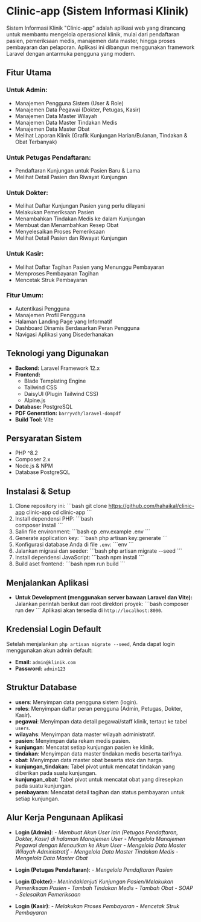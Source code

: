 # Clinic-app (Sistem Informasi Klinik)

Sistem Informasi Klinik "Clinic-app" adalah aplikasi web yang dirancang untuk membantu mengelola operasional klinik, mulai dari pendaftaran pasien, pemeriksaan medis, manajemen data master, hingga proses pembayaran dan pelaporan. Aplikasi ini dibangun menggunakan framework Laravel dengan antarmuka pengguna yang modern.

## Fitur Utama

### Untuk Admin:
- Manajemen Pengguna Sistem (User & Role)
- Manajemen Data Pegawai (Dokter, Petugas, Kasir)
- Manajemen Data Master Wilayah
- Manajemen Data Master Tindakan Medis
- Manajemen Data Master Obat
- Melihat Laporan Klinik (Grafik Kunjungan Harian/Bulanan, Tindakan & Obat Terbanyak)

### Untuk Petugas Pendaftaran:
- Pendaftaran Kunjungan untuk Pasien Baru & Lama
- Melihat Detail Pasien dan Riwayat Kunjungan

### Untuk Dokter:
- Melihat Daftar Kunjungan Pasien yang perlu dilayani
- Melakukan Pemeriksaan Pasien
- Menambahkan Tindakan Medis ke dalam Kunjungan
- Membuat dan Menambahkan Resep Obat
- Menyelesaikan Proses Pemeriksaan
- Melihat Detail Pasien dan Riwayat Kunjungan

### Untuk Kasir:
- Melihat Daftar Tagihan Pasien yang Menunggu Pembayaran
- Memproses Pembayaran Tagihan
- Mencetak Struk Pembayaran

### Fitur Umum:
- Autentikasi Pengguna
- Manajemen Profil Pengguna
- Halaman Landing Page yang Informatif
- Dashboard Dinamis Berdasarkan Peran Pengguna
- Navigasi Aplikasi yang Disederhanakan

## Teknologi yang Digunakan

- **Backend:** Laravel Framework 12.x
- **Frontend:**
    - Blade Templating Engine
    - Tailwind CSS
    - DaisyUI (Plugin Tailwind CSS)
    - Alpine.js
- **Database:** PostgreSQL
- **PDF Generation:** `barryvdh/laravel-dompdf`
- **Build Tool:** Vite

## Persyaratan Sistem

- PHP ^8.2
- Composer 2.x
- Node.js & NPM
- Database PostgreSQL

## Instalasi & Setup

1.  Clone repository ini:
    \`\`\`bash
    git clone https://github.com/hahaikal/clinic-app clinic-app
    cd clinic-app
    \`\`\`
2.  Install dependensi PHP:
    \`\`\`bash      
    composer install
    \`\`\`
3.  Salin file environment:
    \`\`\`bash
    cp .env.example .env
    \`\`\`
4.  Generate application key:
    \`\`\`bash
    php artisan key:generate
    \`\`\`
5.  Konfigurasi database Anda di file `.env`:
    \`\`\`env
    \`\`\`
6.  Jalankan migrasi dan seeder:
    \`\`\`bash
    php artisan migrate --seed
    \`\`\`
7.  Install dependensi JavaScript:
    \`\`\`bash
    npm install
    \`\`\`
8.  Build aset frontend:
    \`\`\`bash
    npm run build
    \`\`\`

## Menjalankan Aplikasi

- **Untuk Development (menggunakan server bawaan Laravel dan Vite):**
  Jalankan perintah berikut dari root direktori proyek:
  \`\`\`bash
  composer run dev
  \`\`\`
  Aplikasi akan tersedia di `http://localhost:8000`.

## Kredensial Login Default

Setelah menjalankan `php artisan migrate --seed`, Anda dapat login menggunakan akun admin default:
- **Email:** `admin@klinik.com`
- **Password:** `admin123`

## Struktur Database
- **users**: Menyimpan data pengguna sistem (login).
- **roles**: Menyimpan daftar peran pengguna (Admin, Petugas, Dokter, Kasir).
- **pegawai**: Menyimpan data detail pegawai/staff klinik, tertaut ke tabel `users`.
- **wilayahs**: Menyimpan data master wilayah administratif.
- **pasien**: Menyimpan data rekam medis pasien.
- **kunjungan**: Mencatat setiap kunjungan pasien ke klinik.
- **tindakan**: Menyimpan data master tindakan medis beserta tarifnya.
- **obat**: Menyimpan data master obat beserta stok dan harga.
- **kunjungan_tindakan**: Tabel pivot untuk mencatat tindakan yang diberikan pada suatu kunjungan.
- **kunjungan_obat**: Tabel pivot untuk mencatat obat yang diresepkan pada suatu kunjungan.
- **pembayaran**: Mencatat detail tagihan dan status pembayaran untuk setiap kunjungan.


## Alur Kerja Pengunaan Aplikasi
- **Login (Admin)**: - *Membuat Akun User lain (Petugas Pendaftaran, Dokter, Kasir) di halaman Manajemen User*
                     - *Mengelola Manajemen Pegawai dengan Menautkan ke Akun User*
                     - *Mengelola Data Master Wilayah Administratif*
                     - *Mengelola Data Master Tindakan Medis*
                     - *Mengelola Data Master Obat*

- **Login (Petugas Pendaftaran)**:
                     - *Mengelola Pendaftaran Pasien*

- **Login (Dokter)**:- *Menindaklanjuti Kunjungan Pasien/Melakukan Pemeriksaan Pasien*
                     - *Tambah Tindakan Medis*
                     - *Tambah Obat*
                     - *SOAP*
                     - *Selesaikan Pemeriksaan*

- **Login (Kasir)**: - *Melakukan Proses Pembayaran*
                     - *Mencetak Struk Pembayaran*